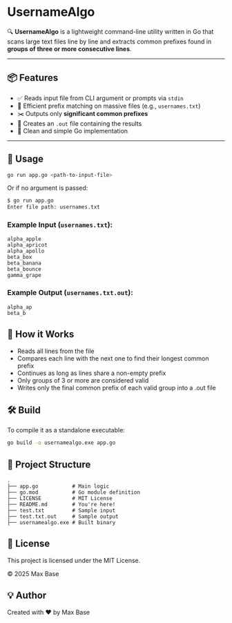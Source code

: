 # UsernameAlgo

🔍 **UsernameAlgo** is a lightweight command-line utility written in Go that scans large text files line by line and extracts common prefixes found in **groups of three or more consecutive lines**.

---

## 📦 Features

- ✅ Reads input file from CLI argument or prompts via `stdin`
- 🚀 Efficient prefix matching on massive files (e.g., `usernames.txt`)
- ✂️ Outputs only **significant common prefixes**
- 📝 Creates an `.out` file containing the results
- 🧪 Clean and simple Go implementation

---

## 📂 Usage

```bash
go run app.go <path-to-input-file>
```

Or if no argument is passed:

```bash
$ go run app.go
Enter file path: usernames.txt
```

### Example Input (`usernames.txt`):

```
alpha_apple
alpha_apricot
alpha_apollo
beta_box
beta_banana
beta_bounce
gamma_grape
```

### Example Output (`usernames.txt.out`):

```
alpha_ap
beta_b
```

## 🧠 How it Works

- Reads all lines from the file
- Compares each line with the next one to find their longest common prefix
- Continues as long as lines share a non-empty prefix
- Only groups of 3 or more are considered valid
- Writes only the final common prefix of each valid group into a .out file

## 🛠 Build

To compile it as a standalone executable:

```bash
go build -o usernamealgo.exe app.go
```

## 📁 Project Structure

```
.
├── app.go           # Main logic
├── go.mod           # Go module definition
├── LICENSE          # MIT License
├── README.md        # You're here!
├── test.txt         # Sample input
├── test.txt.out     # Sample output
├── usernamealgo.exe # Built binary
```

## 📄 License

This project is licensed under the MIT License.

© 2025 Max Base

## 💡 Author

Created with ❤️ by Max Base

